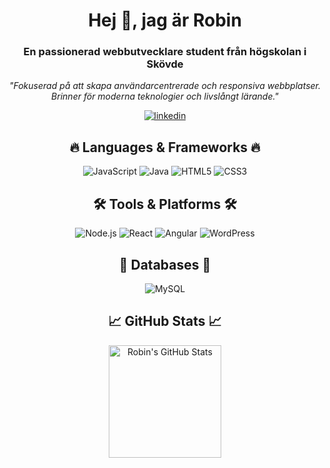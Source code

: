 <!-- Profilbanner och bild -->

<h1 align="center">Hej 👋, jag är Robin </h1>
<h3 align="center">En passionerad webbutvecklare student från högskolan i Skövde</h3>

<p align="center">
  <em>"Fokuserad på att skapa användarcentrerade och responsiva webbplatser. Brinner för moderna teknologier och livslångt lärande."</em>
</p>

<!-- Sociala medier och kontaktknappar -->
<p align="center">
  <!-- Lägg till dina egna länkar här -->
  <a href="URL_TILL_DIN_LINKEDIN_PROFIL" target="blank"><img align="center" src="https://img.shields.io/badge/LinkedIn-%230077B5.svg?&style=for-the-badge&logo=linkedin&logoColor=white" alt="linkedin"/></a>
</p>


<h2 align="center">🔥 Languages & Frameworks 🔥</h2>
<p align="center">
  <!-- Icons for languages -->
  <img src="https://img.shields.io/badge/JavaScript-F7DF1E?style=for-the-badge&logo=javascript&logoColor=black" alt="JavaScript" />
  <img src="https://img.shields.io/badge/Java-007396?style=for-the-badge&logo=java&logoColor=white" alt="Java" />
  <img src="https://img.shields.io/badge/HTML5-E34F26?style=for-the-badge&logo=html5&logoColor=white" alt="HTML5" />
  <img src="https://img.shields.io/badge/CSS3-1572B6?style=for-the-badge&logo=css3&logoColor=white" alt="CSS3" />
  <!-- Add other badges -->
</p>

<h2 align="center">🛠️ Tools & Platforms 🛠️</h2>
<p align="center">
  <!-- Icons for tools -->
  <img src="https://img.shields.io/badge/Node.js-339933?style=for-the-badge&logo=node-dot-js&logoColor=white" alt="Node.js" />
  <img src="https://img.shields.io/badge/React-61DAFB?style=for-the-badge&logo=react&logoColor=black" alt="React" />
  <img src="https://img.shields.io/badge/Angular-DD0031?style=for-the-badge&logo=angular&logoColor=white" alt="Angular" />
  <img src="https://img.shields.io/badge/WordPress-21759B?style=for-the-badge&logo=wordpress&logoColor=white" alt="WordPress" />
  <!-- Add other badges -->
</p>

<h2 align="center">💾 Databases 💾</h2>
<p align="center">
  <!-- Icons for databases -->
  <img src="https://img.shields.io/badge/MySQL-4479A1?style=for-the-badge&logo=mysql&logoColor=white" alt="MySQL" />
  <!-- You can add more database technologies if you use them -->
</p>

<h2 align="center">📈 GitHub Stats 📈</h2>
<p align="center">
  <img height="180em" src="https://github-readme-stats.vercel.app/api?username=robinK-git&show_icons=true&theme=nord" alt="Robin's GitHub Stats" />
</p>


